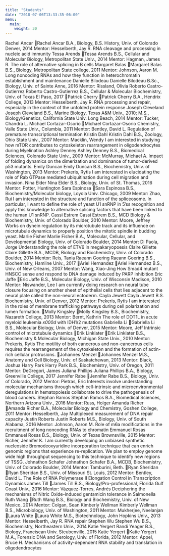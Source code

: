 ```yaml
---
title: "Students"
date: "2018-07-06T13:33:35-06:00"
menu:
  main:
    weight: 30
---
```


Rachel Ancar 
Rachel Ancar
B.A., Biology, B.S. History, Univ. of Colorado Denver, 2014
Mentor: Hesselberth, Jay R.
RNA cleavage and processing in nucleic acid immunity
Tessa Arends 
Tessa Arends
B.S., Cellular and Molecular Biology, Metropolitan State Univ., 2014
Mentor: Hagman, James R.
The role of alternative splicing in B cells
Margaret Balas 
Margaret Balas
B.S., Biology, Metropolitan State college, 2011
Mentor: Johnson, Aaron M.
Long noncoding RNAs and how they function in heterochromatin establishment and maintenance
Danielle Bilodeau 
Danielle Bilodeau
B.Sc., Biology, Univ. of Sainte Anne, 2016
Mentor: Rissland, Olivia
Roberto Castro-Gutierrez 
Roberto Castro-Gutierrez
B.S., Cellular & Molecular Biochemistry, Univ. of Texas El Paso, 2017
Patrick Cherry 
Patrick Cherry
B.A., Hendrix College, 2013
Mentor: Hesselberth, Jay R.
RNA processing and repair, especially in the context of the unfolded protein response
Joseph Cleveland 
Joseph Cleveland
B.S., Marine Biology, Texas A&M Univ., 2010; M.S., Biology/Genetics, California State Univ. Long Beach, 2014
Mentor: Tucker, Chandra L.
Michael Cortazar-Osorio 
Michael Cortazar-Osorio
Chemistry, Valle State Univ., Columbia, 2011
Mentor: Bentley, David L.
Regulation of premature transcriptional termination
Kristin Dahl 
Kristin Dahl
B.S., Zoology, Ohio State Univ., 2007
Mentor: Macklin, Wendy
I am interested in studying how mTOR contributes to cytoskeleton rearrangement in oligodendrocytes during Myelination
Ashley Denney 
Ashley Denney
B.S., Biomedical Sciences, Colorado State Univ., 2009
Mentor: McMurray, Michael A.
Impact of folding dynamics on the dimerization and dominance of tumor-derived p53 mutants.
Emily Duncan 
Emily Duncan
B.S., Biochemistry, Univ. of Washington, 2013
Mentor: Prekeris, Rytis
I am interested in elucidating the role of Rab GTPase mediated ubiquitination during cell migration and invasion.
Nina Elder 
Nina Elder
B.S., Biology, Univ. of St. Thomas, 2016
Mentor: Potter, Huntington
Sara Espinosa 
Sara Espinosa
B.S., Biochemistry/Molecular biology, Loyola Univ. Chicago, 2009
Mentor: Zhao, Rui
I am interested in the structure and function of the spliceosome. In particular, I want to define the role of yeast U1 snRNP in 5’ss recognition and apply this knowledge to alternative splicing factors that have been linked to the human U1 snRNP.
Cassi Estrem 
Cassi Estrem
B.S., MCD Biology & Biochemistry, Univ. of Colorado Boulder, 2010
Mentor: Moore, Jeffrey
Works on dynein regulation by its microtubule track and its influence on microtubule dynamics to properly position the mitotic spindle in budding yeast.
Marlie Fisher 
Marlie Fisher
B.A., Molecular, Cellular, and Developmental Biology, Univ. of Colorado Boulder, 2014
Mentor: Di Paola, Jorge
Understanding the role of ETV6 in megakaryopoesis
Claire Gillette 
Claire Gillette
B.A., MCDB, Biology and Biochemistry, Univ. of Colorado Boulder, 2014
Mentor: Reis, Tania
Raeann Goering 
Raeann Goering
B.S., Biochemistry, Hamline Univ., 2017
Ariel Hernandez 
Ariel Hernandez
B.S., Univ. of New Orleans, 2007
Mentor: Wang, Xiao-Jing
How Smad4 mutant HNSCC sense and respond to DNA damage induced by PARP inhibition
Eric Jaffe 
Eric Jaffe
B.S., Molecular Biology, Univ. of Wisconsin Madison, 2010
Mentor: Niswander, Lee
I am currently doing research on neural tube closure focusing on another sheet of epithelial cells that lies adjacent to the neural plate called the non-neural ectoderm.
Cayla Jewett 
Cayla Jewett
B.S. Biochemistry, Univ. of Denver, 2012
Mentor: Prekeris, Rytis
I am interested in the roles of membrane trafficking pathways during cell polarization and lumen formation.
Molly Kingsley 
Molly Kingsley
B.S., Biochemistry, Nazareth College, 2013
Mentor: Bernt, Kathrin
The role of DOT1L in acute myeloid leukemia _x000d_ with IDH1/2 mutations
Gabriella Li 
Gabriella Li
B.S., Molecular Biology, Univ. of Denver, 2015
Mentor: Moore, Jeff
Intrinsic control of microtubule dynamics
Erik Linklater 
Erik Linklater
B.S., Biochemistry & Molecular Biology, Michigan State Univ., 2010
Mentor: Prekeris, Rytis
The motility of both cancerous and non-cancerous cells requires the rearrangement of the cytoskeleton and the formation of actin-rich cellular protrusions.
Johannes Menzel 
Johannes Menzel
M.S., Anatomy and Cell Biology, Univ. of Saskatchewan, 2013
Mentor: Black, Joshua
Harry Park 
Harry Park
B.S., Biochemistry, Univ. of Oregon, 2011
Mentor: DeGregori, James
Juliana Phillips 
Juliana Phillips
B.A., Biology, Greenville College, 2017
Jennifer Rabe 
Jennifer Rabe
B.S., Biology, Univ. of Colorado, 2012
Mentor: Pietras, Eric
Interests involve understanding molecular mechanisms through which cell-intrinsic and microenvironmental deregulations in hematopoiesis collaborate to drive the pathogenesis of blood cancers.
Stephan Ramos 
Stephan Ramos
B.A., Biomedical Sciences, Northern Arizona Univ., 2016
Mentor: Russ, Holger
Amanda Richer 
Amanda Richer
B.A., Molecular Biology and Chemistry, Goshen College, 2011
Mentor: Hesselberth, Jay
Multiplexed measurement of DNA repair capacity
Justin Roberts 
Justin Roberts
M.S., Biology, Univ. of South Alabama, 2016
Mentor: Johnson, Aaron M.
Role of m6a modifications in the recruitment of long noncoding RNAs to chromatin
Emmanuel Rosas 
Emmanuel Rosas
B.S., Biology, Univ. of Texas Brownsville, 2015
Mentor: Richer, Jennifer K.
I am currently developing an unbiased synthetic nucleoside Bromodeoxyuridine incorporation technique that can enrich genomic regions that experience re-replication. We plan to employ genome wide high throughput sequencing to this technique to identify new regions of TSSG.
Johnathon Schafer 
Johnathon Schafer
B.A., MCDB, Biochemistry, Univ. of Colorado Boulder, 2014
Mentor: Tamburini, Beth.
Ryan Sheridan 
Ryan Sheridan
B.S., Univ. of Missouri St. Louis, 2012
Mentor: Bentley, David L.
The Role of RNA Polymerase II Elongation Control in Transcription Dynamics
James Till 
James Till
B.S., Biology/Pro-professional, Florida Gulf Coast Univ., 2016
Mentor: Vázquez-Torres, Andrés
Deciphering the mechanisms of Nitric Oxide-induced gentamicin tolerance in Salmonella
Ruth Wang 
Ruth Wang
B.S., Biology and Biochemistry, Univ. of New Mexico, 2014
Mentor: Colgan, Sean
Kimberly Wellman 
Kimberly Wellman
B.S., Microbiology, Univ. of Washington, 2011
Mentor: Mukherjee, Neelanjan
Laura White 
Laura White
M.S., Biotechnology, John Hopkins Univ., 2013
Mentor: Hesselberth, Jay R.
RNA repair
Stephen Wu 
Stephen Wu
B.S., Biochemistry, Northeastern Univ., 2014
Katie Yergert 
Randi Yeager
B.S., Biology, Franciscan Univ. Steubenville, 2015
Katie Yergert 
Katie Yergert
M.A., Forensic DNA and Serology, Univ. of Florida, 2012
Mentor: Appel, Bruce H.
Mechanisms of activity-dependent RNA stability and translation in oligodendrocytes